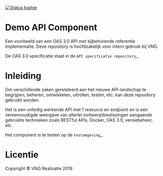 [![Status badge](https://img.shields.io/endpoint.svg?style=for-the-badge&amp;url=https://vng-staging.maykin.nl/api/v1/provider-run-shield/154/)](https://vng-staging.maykin.nl/server/a522ff07-fd14-4769-b482-5ed1ec330bcd)

# Demo API Component

Een voorbeeld van een OAS 3.0 API met bijbehorende referentie implementatie.
Deze repository is hoofdzakelijk voor intern gebruik bij VNG.

De OAS 3.0 specificatie staat in de `API specificatie repository`_.


# Inleiding

Om verschillende zaken gerelateerd aan het nieuwe API-landschap te begrijpen,
beheren, ontwikkelen, uitrollen, testen, etc. kan deze repository gebruikt 
worden.

Het is een volledig werkende API met 1 resource en endpoint en is een
vereenvoudigde weergave van allerlei (ontwerp)beslissingen aangaande gebruikte
technieken zoals RESTful APIs, Docker, OAS 3.0, versiebeheer, etc.

Het component is te testen op de `testomgeving`_.


# Licentie

Copyright © VNG Realisatie 2019
